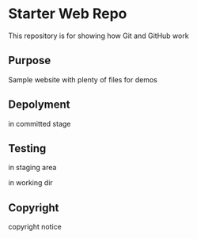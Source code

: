 # Starter Web Repo

This repository is for showing how Git and GitHub work

## Purpose

Sample website with plenty of files for demos

## Depolyment

in committed stage

## Testing

in staging area

in working dir

## Copyright

copyright notice